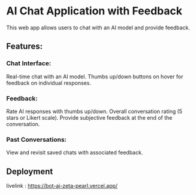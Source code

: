 # AI Chat Application with Feedback
This web app allows users to chat with an AI model and provide feedback.

## Features:

### Chat Interface:

Real-time chat with an AI model.
Thumbs up/down buttons on hover for feedback on individual responses.

### Feedback:

Rate AI responses with thumbs up/down.
Overall conversation rating (5 stars or Likert scale).
Provide subjective feedback at the end of the conversation.

### Past Conversations:

View and revisit saved chats with associated feedback.

## Deployment

livelink : https://bot-ai-zeta-pearl.vercel.app/
